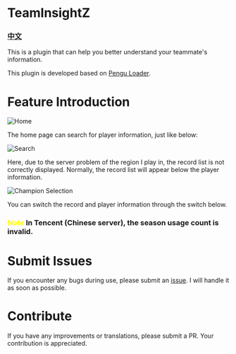 # TeamInsightZ
### [中文](README_ZH.md)

This is a plugin that can help you better understand your teammate's information.

This plugin is developed based on [Pengu Loader](https://pengu.lol).

# Feature Introduction
![Home](https://github.com/LightningSw/TeamInsightZ/info/home.png "Home Preview")

The home page can search for player information, just like below:

![Search](https://github.com/LightningSw/TeamInsightZ/info/search.png "Search Results")

Here, due to the server problem of the region I play in, the record list is not correctly displayed. Normally, the record list will appear below the player information.

![Champion Selection](https://github.com/LightningSw/TeamInsightZ/info/champselect.png "Champion Selection Interface")

You can switch the record and player information through the switch below.

### <span style="color:yellow;">Note</span> In Tencent (Chinese server), the season usage count is invalid.

# Submit Issues
If you encounter any bugs during use, please submit an [issue](https://github.com/LightningSw/TeamInsightZ/issues). I will handle it as soon as possible.

# Contribute
If you have any improvements or translations, please submit a PR. Your contribution is appreciated.

